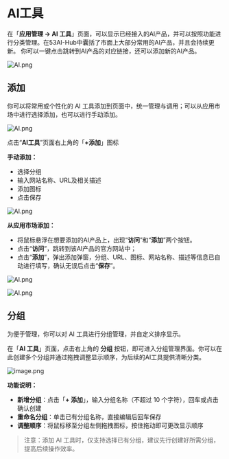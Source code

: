 # AI工具

在「**应用管理 → AI 工具**」页面，可以显示已经接入的AI产品，并可以按照功能进行分类管理。在53AI-Hub中囊括了市面上大部分常用的AI产品，并且会持续更新。
你可以一键点击跳转到AI产品的对应链接，还可以添加新的AI产品。

![AI.png](http://kmdev.53ai.com/api/preview/8820cfffa64f06643e8c9f0586b54c9a.png)

## 添加

你可以将常用或个性化的 AI 工具添加到页面中，统一管理与调用；可以从应用市场中进行选择添加，也可以进行手动添加。

![AI.png](http://kmdev.53ai.com/api/preview/de1a905db75bdf16c21a335ab31b18f7.png)

点击“**AI工具**”页面右上角的「**+添加**」图标

**手动添加：**

- 选择分组
- 输入网站名称、URL及相关描述
- 添加图标
- 点击保存

![AI.png](http://kmdev.53ai.com/api/preview/a74e32c0d7b8e3fee1aef83b68729979.png)

**从应用市场添加：**

* 将鼠标悬浮在想要添加的AI产品上，出现“**访问**”和“**添加**”两个按钮。
* 点击“**访问**”，跳转到该AI产品的官方网站中；
* 点击“**添加**”，弹出添加弹窗，分组、URL、图标、网站名称、描述等信息已自动进行填写，确认无误后点击“**保存**”。

![AI.png](http://kmdev.53ai.com/api/preview/a5eaa535243c8a2bdfc1c2ce13a39503.png)

![AI.png](http://kmdev.53ai.com/api/preview/4d47e8f5696fd153cd2403b8673e3697.png)

## 分组

为便于管理，你可以对 AI 工具进行分组管理，并自定义排序显示。

在「**AI 工具**」页面，点击右上角的 **分组** 按钮，即可进入分组管理界面。你可以在此创建多个分组并通过拖拽调整显示顺序，为后续的AI工具提供清晰分类。

![image.png](http://kmdev.53ai.com/api/preview/f6be4b5f9605c44f1b4e46337243faa9.png)

**功能说明：**

- **新增分组**：点击「**+ 添加**」，输入分组名称（不超过 10 个字符），回车或点击确认创建
- **重命名分组**：单击已有分组名称，直接编辑后回车保存
- **调整顺序**：将鼠标移至分组左侧拖拽图标，按住拖动即可更改显示顺序

> 注意：添加 AI 工具时，仅支持选择已有分组，建议先行创建好所需分组，提高后续操作效率。
